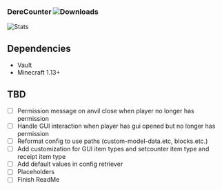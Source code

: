 ### DereCounter ![Downloads](https://img.shields.io/github/downloads/Dere-Wah/DereCounter/total)

![Stats](https://bstats.org/signatures/bukkit/DereCounter.svg)

## Dependencies
- Vault
- Minecraft 1.13+

## TBD
- [ ] Permission message on anvil close when player no longer has permission
- [ ] Handle GUI interaction when player has gui opened but no longer has permission
- [ ] Reformat config to use paths (custom-model-data.etc, blocks.etc.)
- [ ] Add customization for GUI item types and setcounter item type and receipt item type
- [ ] Add default values in config retriever
- [ ] Placeholders
- [ ] Finish ReadMe